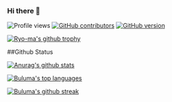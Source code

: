 ### Hi there 👋

![Profile views](https://gpvc.arturio.dev/buluma) [![GitHub contributors](https://img.shields.io/github/contributors/buluma/badges.svg)](https://GitHub.com/buluma/badges/graphs/contributors/) [![GitHub version](https://badge.fury.io/gh/buluma%2FStrapDown.js.svg)](https://github.com/buluma/StrapDown.js) 

[![Ryo-ma's github trophy](https://github-profile-trophy.vercel.app/?username=buluma&row=1)](https://github.com/buluma/buluma)

##Github Status

[![Anurag's github stats](https://github-readme-stats.vercel.app/api?username=buluma&theme=blue-green)](https://github.com/buluma/buluma)

[![Buluma's top languages](https://github-readme-stats.vercel.app/api/top-langs/?username=buluma&theme=blue-green)](https://github.com/buluma/buluma)

[![Buluma's github streak](https://github-readme-streak-stats.herokuapp.com/?user=buluma&theme=blue-green)](https://github.com/buluma/buluma)

<!--
**buluma/buluma** is a ✨ _special_ ✨ repository because its `README.md` (this file) appears on your GitHub profile.

Here are some ideas to get you started:

- 🔭 I’m currently working on ...
- 🌱 I’m currently learning ...
- 👯 I’m looking to collaborate on ...
- 🤔 I’m looking for help with ...
- 💬 Ask me about ...
- 📫 How to reach me: ...
- 😄 Pronouns: ...
- ⚡ Fun fact: ...
-->
